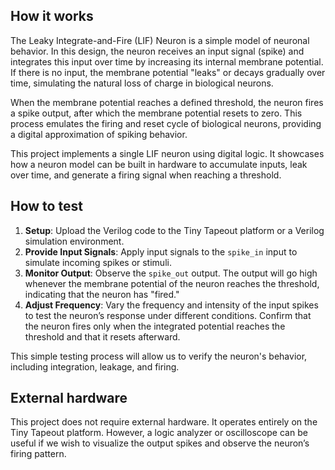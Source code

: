 <!---

This file is used to generate your project datasheet. Please fill in the information below and delete any unused
sections.

You can also include images in this folder and reference them in the markdown. Each image must be less than
512 kb in size, and the combined size of all images must be less than 1 MB.
-->

## How it works

The Leaky Integrate-and-Fire (LIF) Neuron is a simple model of neuronal behavior. In this design, the neuron receives an input signal (spike) and integrates this input over time by increasing its internal membrane potential. If there is no input, the membrane potential "leaks" or decays gradually over time, simulating the natural loss of charge in biological neurons.

When the membrane potential reaches a defined threshold, the neuron fires a spike output, after which the membrane potential resets to zero. This process emulates the firing and reset cycle of biological neurons, providing a digital approximation of spiking behavior.

This project implements a single LIF neuron using digital logic. It showcases how a neuron model can be built in hardware to accumulate inputs, leak over time, and generate a firing signal when reaching a threshold.

## How to test

1. **Setup**: Upload the Verilog code to the Tiny Tapeout platform or a Verilog simulation environment.
2. **Provide Input Signals**: Apply input signals to the `spike_in` input to simulate incoming spikes or stimuli.
3. **Monitor Output**: Observe the `spike_out` output. The output will go high whenever the membrane potential of the neuron reaches the threshold, indicating that the neuron has "fired."
4. **Adjust Frequency**: Vary the frequency and intensity of the input spikes to test the neuron’s response under different conditions. Confirm that the neuron fires only when the integrated potential reaches the threshold and that it resets afterward.

This simple testing process will allow us to verify the neuron's behavior, including integration, leakage, and firing.

## External hardware

This project does not require external hardware. It operates entirely on the Tiny Tapeout platform. However, a logic analyzer or oscilloscope can be useful if we wish to visualize the output spikes and observe the neuron’s firing pattern.
